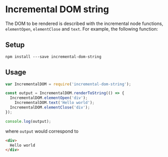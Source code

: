 # Incremental DOM string

The DOM to be rendered is described with the incremental node functions, `elementOpen`, `elementClose` and `text`. For example, the following function:

## Setup

```
npm install ---save incremental-dom-string
```

## Usage

```js
var IncrementalDOM = require('incremental-dom-string');

const output = IncrementalDOM.renderToString(() => {
  IncrementalDOM.elementOpen('div');
    IncrementalDOM.text('Hello world');
  IncrementalDOM.elementClose('div');
});

console.log(output);
```
where `output` would correspond to

```html
<div>
  Hello world
</div>
```
